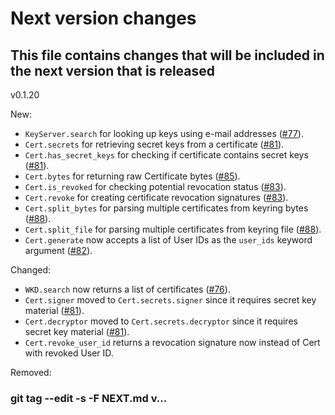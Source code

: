 # Next version changes
## This file contains changes that will be included in the next version that is released
v0.1.20

New:
  - `KeyServer.search` for looking up keys using e-mail addresses ([#77]).
  - `Cert.secrets` for retrieving secret keys from a certificate ([#81]).
  - `Cert.has_secret_keys` for checking if certificate contains secret keys ([#81]).
  - `Cert.bytes` for returning raw Certificate bytes ([#85]).
  - `Cert.is_revoked` for checking potential revocation status ([#83]).
  - `Cert.revoke` for creating certificate revocation signatures ([#83]).
  - `Cert.split_bytes` for parsing multiple certificates from keyring bytes ([#88]).
  - `Cert.split_file` for parsing multiple certificates from keyring file ([#88]).
  - `Cert.generate` now accepts a list of User IDs as the `user_ids` keyword argument ([#82]).

Changed:
  - `WKD.search` now returns a list of certificates ([#76]).
  - `Cert.signer` moved to `Cert.secrets.signer` since it requires secret key material ([#81]).
  - `Cert.decryptor` moved to `Cert.secrets.decryptor` since it requires secret key material ([#81]).
  - `Cert.revoke_user_id` returns a revocation signature now instead of Cert with revoked User ID.

Removed:

[#76]: https://codeberg.org/wiktor/pysequoia/issues/76
[#77]: https://codeberg.org/wiktor/pysequoia/issues/77
[#81]: https://codeberg.org/wiktor/pysequoia/issues/81
[#82]: https://codeberg.org/wiktor/pysequoia/issues/82
[#83]: https://codeberg.org/wiktor/pysequoia/issues/83
[#85]: https://codeberg.org/wiktor/pysequoia/issues/85
[#88]: https://codeberg.org/wiktor/pysequoia/issues/88

### git tag --edit -s -F NEXT.md v...

